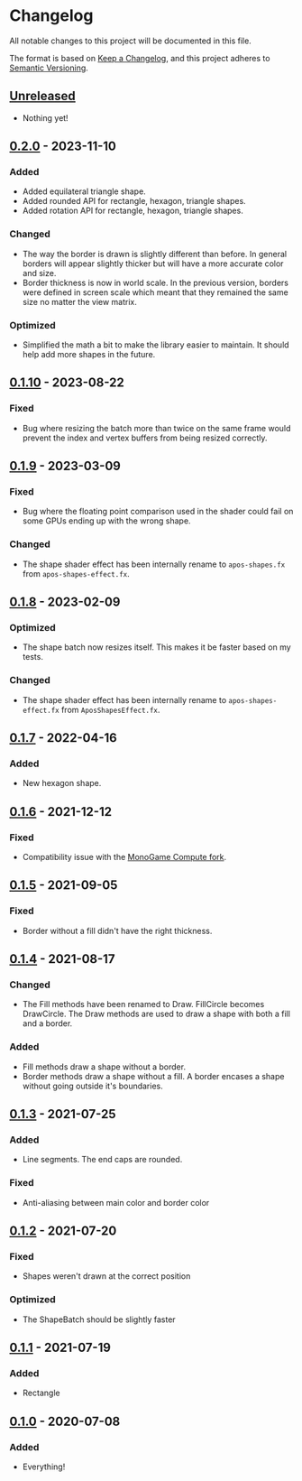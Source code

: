 # Changelog

All notable changes to this project will be documented in this file.

The format is based on [Keep a Changelog](https://keepachangelog.com/en/1.0.0/), and this project adheres to [Semantic Versioning](https://semver.org/spec/v2.0.0.html).

## [Unreleased]

- Nothing yet!

## [0.2.0] - 2023-11-10

### Added

- Added equilateral triangle shape.
- Added rounded API for rectangle, hexagon, triangle shapes.
- Added rotation API for rectangle, hexagon, triangle shapes.

### Changed

- The way the border is drawn is slightly different than before. In general borders will appear slightly thicker but will have a more accurate color and size.
- Border thickness is now in world scale. In the previous version, borders were defined in screen scale which meant that they remained the same size no matter the view matrix.

### Optimized

- Simplified the math a bit to make the library easier to maintain. It should help add more shapes in the future.

## [0.1.10] - 2023-08-22

### Fixed

- Bug where resizing the batch more than twice on the same frame would prevent the index and vertex buffers from being resized correctly.

## [0.1.9] - 2023-03-09

### Fixed

- Bug where the floating point comparison used in the shader could fail on some GPUs ending up with the wrong shape.

### Changed

- The shape shader effect has been internally rename to `apos-shapes.fx` from `apos-shapes-effect.fx`.

## [0.1.8] - 2023-02-09

### Optimized

- The shape batch now resizes itself. This makes it be faster based on my tests.

### Changed

- The shape shader effect has been internally rename to `apos-shapes-effect.fx` from `AposShapesEffect.fx`.

## [0.1.7] - 2022-04-16

### Added

- New hexagon shape.

## [0.1.6] - 2021-12-12

### Fixed

- Compatibility issue with the [MonoGame Compute fork](https://github.com/cpt-max/Docs/blob/master/Build%20Requirements.md).


## [0.1.5] - 2021-09-05

### Fixed

- Border without a fill didn't have the right thickness.

## [0.1.4] - 2021-08-17

### Changed

- The Fill methods have been renamed to Draw. FillCircle becomes DrawCircle. The Draw methods are used to draw a shape with both a fill and a border.

### Added

- Fill methods draw a shape without a border.
- Border methods draw a shape without a fill. A border encases a shape without going outside it's boundaries.

## [0.1.3] - 2021-07-25

### Added

- Line segments. The end caps are rounded.

### Fixed

- Anti-aliasing between main color and border color

## [0.1.2] - 2021-07-20

### Fixed

- Shapes weren't drawn at the correct position

### Optimized

- The ShapeBatch should be slightly faster

## [0.1.1] - 2021-07-19

### Added

- Rectangle

## [0.1.0] - 2020-07-08

### Added

- Everything!

[Unreleased]: https://github.com/Apostolique/Apos.Shapes/compare/v0.2.0...HEAD
[0.2.0]: https://github.com/Apostolique/Apos.Shapes/compare/v0.1.10...v0.2.0
[0.1.10]: https://github.com/Apostolique/Apos.Shapes/compare/v0.1.9...v0.1.10
[0.1.9]: https://github.com/Apostolique/Apos.Shapes/compare/v0.1.8...v0.1.9
[0.1.8]: https://github.com/Apostolique/Apos.Shapes/compare/v0.1.7...v0.1.8
[0.1.8]: https://github.com/Apostolique/Apos.Shapes/compare/v0.1.7...v0.1.8
[0.1.7]: https://github.com/Apostolique/Apos.Shapes/compare/v0.1.6...v0.1.7
[0.1.6]: https://github.com/Apostolique/Apos.Shapes/compare/v0.1.5...v0.1.6
[0.1.5]: https://github.com/Apostolique/Apos.Shapes/compare/v0.1.4...v0.1.5
[0.1.4]: https://github.com/Apostolique/Apos.Shapes/compare/v0.1.3...v0.1.4
[0.1.3]: https://github.com/Apostolique/Apos.Shapes/compare/v0.1.2...v0.1.3
[0.1.2]: https://github.com/Apostolique/Apos.Shapes/compare/v0.1.1...v0.1.2
[0.1.1]: https://github.com/Apostolique/Apos.Shapes/compare/v0.1.0...v0.1.1
[0.1.0]: https://github.com/Apostolique/Apos.Shapes/releases/tag/v0.1.0
